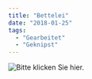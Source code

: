 ```yaml
---
title: "Bettelei"
date: "2018-01-25"
tags:
  - "Gearbeitet"
  - "Geknipst"
---
```


![Bitte klicken Sie hier.](/img/klicken.jpg)
